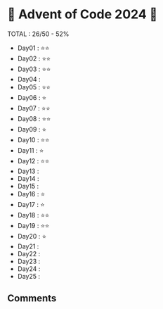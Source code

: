 # 🎄 Advent of Code 2024 🎄

TOTAL : 26/50 - 52%

- Day01 : ⭐⭐
- Day02 : ⭐⭐
- Day03 : ⭐⭐
- Day04 :
- Day05 : ⭐⭐
- Day06 : ⭐
- Day07 : ⭐⭐
- Day08 : ⭐⭐
- Day09 : ⭐
- Day10 : ⭐⭐
- Day11 : ⭐
- Day12 : ⭐⭐
- Day13 :
- Day14 :
- Day15 :
- Day16 : ⭐
- Day17 : ⭐
- Day18 : ⭐⭐
- Day19 : ⭐⭐
- Day20 : ⭐
- Day21 :
- Day22 :
- Day23 :
- Day24 :
- Day25 :

## Comments
